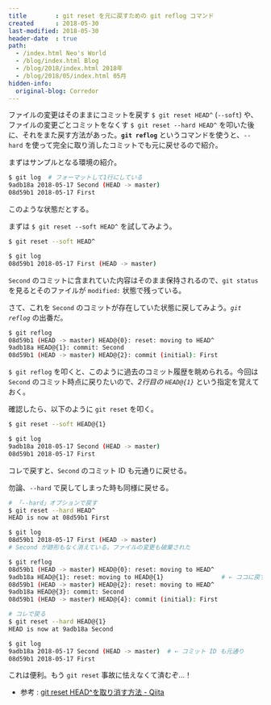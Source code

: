 ```yaml
---
title        : git reset を元に戻すための git reflog コマンド
created      : 2018-05-30
last-modified: 2018-05-30
header-date  : true
path:
  - /index.html Neo's World
  - /blog/index.html Blog
  - /blog/2018/index.html 2018年
  - /blog/2018/05/index.html 05月
hidden-info:
  original-blog: Corredor
---
```


ファイルの変更はそのままにコミットを戻す `$ git reset HEAD^` (`--soft`) や、ファイルの変更ごとコミットをなくす `$ git reset --hard HEAD^` を叩いた後に、それをまた戻す方法があった。**`git reflog`** というコマンドを使うと、`--hard` を使って完全に取り消したコミットでも元に戻せるので紹介。

まずはサンプルとなる環境の紹介。

```bash
$ git log  # フォーマットして1行にしている
9adb18a 2018-05-17 Second (HEAD -> master)
08d59b1 2018-05-17 First
```

このような状態だとする。

まずは `$ git reset --soft HEAD^` を試してみよう。

```bash
$ git reset --soft HEAD^

$ git log
08d59b1 2018-05-17 First (HEAD -> master)
```

`Second` のコミットに含まれていた内容はそのまま保持されるので、`git status` を見るとそのファイルが `modified:` 状態で残っている。

さて、これを `Second` のコミットが存在していた状態に戻してみよう。*`git reflog`* の出番だ。

```bash
$ git reflog
08d59b1 (HEAD -> master) HEAD@{0}: reset: moving to HEAD^
9adb18a HEAD@{1}: commit: Second
08d59b1 (HEAD -> master) HEAD@{2}: commit (initial): First
```

`$ git reflog` を叩くと、このように過去のコミット履歴を眺められる。今回は `Second` のコミット時点に戻りたいので、*2行目の `HEAD@{1}`* という指定を覚えておく。

確認したら、以下のように `git reset` を叩く。

```bash
$ git reset --soft HEAD@{1}

$ git log
9adb18a 2018-05-17 Second (HEAD -> master)
08d59b1 2018-05-17 First
```

コレで戻すと、`Second` のコミット ID も元通りに戻せる。

勿論、`--hard` で戻してしまった時も同様に戻せる。

```bash
# 「--hard」オプションで戻す
$ git reset --hard HEAD^
HEAD is now at 08d59b1 First

$ git log
08d59b1 2018-05-17 First (HEAD -> master)
# Second が跡形もなく消えている。ファイルの変更も破棄された

$ git reflog
08d59b1 (HEAD -> master) HEAD@{0}: reset: moving to HEAD^
9adb18a HEAD@{1}: reset: moving to HEAD@{1}                # ← ココに戻す
08d59b1 (HEAD -> master) HEAD@{2}: reset: moving to HEAD^
9adb18a HEAD@{3}: commit: Second
08d59b1 (HEAD -> master) HEAD@{4}: commit (initial): First

# コレで戻る
$ git reset --hard HEAD@{1}
HEAD is now at 9adb18a Second

$ git log
9adb18a 2018-05-17 Second (HEAD -> master)  # ← コミット ID も元通り
08d59b1 2018-05-17 First
```

これは便利。もう `git reset` 事故に怯えなくて済むぞ…！

- 参考 : [git reset HEAD^を取り消す方法 - Qiita](https://qiita.com/ngron/items/7870fc8a803b882af9bd)
